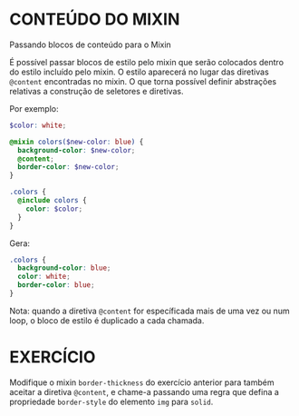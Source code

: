 # CONTEÚDO DO MIXIN

Passando blocos de conteúdo para o Mixin

É possível passar blocos de estilo pelo mixin que serão colocados dentro do estilo incluído pelo mixin. O estilo aparecerá no lugar das diretivas `@content` encontradas no mixin. O que torna possível definir abstrações relativas a construção de seletores e diretivas.

Por exemplo:

```scss
$color: white;

@mixin colors($new-color: blue) {
  background-color: $new-color;
  @content;
  border-color: $new-color;
}

.colors {
  @include colors { 
    color: $color; 
  }
}
```

Gera:

```css
.colors {
  background-color: blue;
  color: white;
  border-color: blue;
}
```

Nota: quando a diretiva `@content` for específicada mais de uma vez ou num loop, o bloco de estilo é duplicado a cada chamada.

# EXERCÍCIO

Modifique o mixin `border-thickness` do exercício anterior para também aceitar a diretiva `@content`, e chame-a passando uma regra que defina a propriedade `border-style` do elemento `img` para `solid`.
